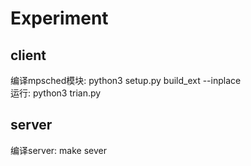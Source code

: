 # Experiment

## client
编译mpsched模块: python3 setup.py build_ext --inplace \
运行: python3 trian.py

## server
编译server: make sever
